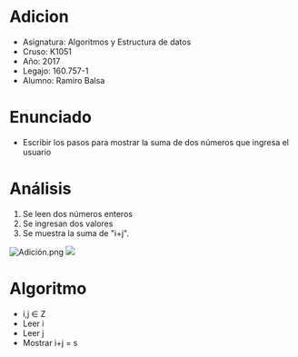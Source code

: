 # Adicion

* Asignatura: Algoritmos y Estructura de datos
* Cruso: K1051
* Año: 2017
* Legajo: 160.757-1
* Alumno: Ramiro Balsa

# Enunciado

* Escribir los pasos para mostrar la suma de dos números que ingresa el usuario

# Análisis

1. Se leen dos números enteros
2. Se ingresan dos valores
3. Se muestra la suma de "i+j".

 <img src="/rbalsa/Adicion/blob/master/Adici%C3%B3n.png?raw=true" alt="Adición.png">
 
 <img src="(/images/modules/commit/trans_bg.gif)"> 


# Algoritmo 

* i,j ∈ Z
* Leer i
* Leer j
* Mostrar i+j = s








